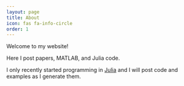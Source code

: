 ```yaml
---
layout: page
title: About
icon: fas fa-info-circle
order: 1
---
```


Welcome to my website! 

Here I post papers, MATLAB, and Julia code. 

I only recently started  programming in [Julia](https://julialang.org) and I will post code and examples as I generate them. 
